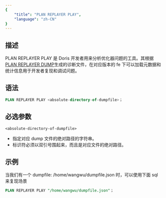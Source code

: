 ```yaml
---
{
    "title": "PLAN REPLAYER PLAY",
    "language": "zh-CN"
}
---
```


## 描述

PLAN REPLAYER PLAY 是 Doris 开发者用来分析优化器问题的工具。其根据[PLAN REPLAYER DUMP](https://selectdb.feishu.cn/wiki/VFEhwnJ9Bi0Si4kIebEcyzMXnNh?preview_comment_id=7434512678431211524)生成的诊断文件，在对应版本的 fe 下可以加载元数据和统计信息用于开发者复现和调试问题。

## 语法

```sql
PLAN REPLAYER PLAY <absolute-directory-of-dumpfile>；
```

## 必选参数

`<absolute-directory-of-dumpfile>`

- 指定对应 dump 文件的绝对路径的字符串。
- 标识符必须以双引号围起来，而且是对应文件的绝对路径。

## 示例

当我们有一个 dumpfile: /home/wangwu/dumpfile.json 时，可以使用下面 sql 来复现场景

```sql
PLAN REPLAYER PLAY "/home/wangwu/dumpfile.json"；
```